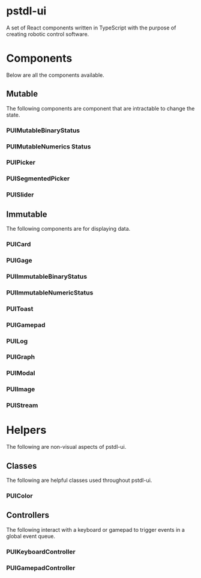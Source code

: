 # pstdl-ui
A set of React components written in TypeScript with the purpose of creating robotic control software.
# Components
Below are all the components available.
## Mutable
The following components are component that are intractable to change the state.
### PUIMutableBinaryStatus
### PUIMutableNumerics Status
### PUIPicker
### PUISegmentedPicker
### PUISlider

## Immutable
The following components are for displaying data.
### PUICard
### PUIGage
### PUIImmutableBinaryStatus
### PUIImmutableNumericStatus
### PUIToast
### PUIGamepad
### PUILog
### PUIGraph
### PUIModal
### PUIImage
### PUIStream

# Helpers
The following are non-visual aspects of pstdl-ui.
## Classes
The following are helpful classes used throughout pstdl-ui.
### PUIColor
## Controllers
The following interact with a keyboard or gamepad to trigger events in a global event queue.
### PUIKeyboardController
### PUIGamepadController
